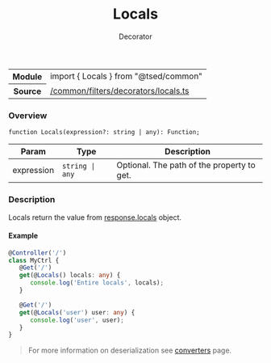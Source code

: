 
<header class="symbol-info-header"><h1 id="locals">Locals</h1><label class="symbol-info-type-label decorator">Decorator</label></header>
<!-- summary -->
<section class="symbol-info"><table class="is-full-width"><tbody><tr><th>Module</th><td><div class="lang-typescript"><span class="token keyword">import</span> { Locals }&nbsp;<span class="token keyword">from</span>&nbsp;<span class="token string">"@tsed/common"</span></div></td></tr><tr><th>Source</th><td><a href="https://github.com/Romakita/ts-express-decorators/blob/v4.28.0/src//common/filters/decorators/locals.ts#L0-L0">/common/filters/decorators/locals.ts</a></td></tr></tbody></table></section>
<!-- overview -->


### Overview


<pre><code class="typescript-lang ">function <span class="token function">Locals</span><span class="token punctuation">(</span>expression?<span class="token punctuation">:</span> <span class="token keyword">string</span> | <span class="token keyword">any</span><span class="token punctuation">)</span><span class="token punctuation">:</span> Function<span class="token punctuation">;</span></code></pre>


<!-- Parameters -->


Param | Type | Description
---|---|---
 expression|<code>string &#124; any</code>|Optional. The path of the property to get.




<!-- Description -->


### Description

Locals return the value from [response.locals](http://expressjs.com/en/4x/api.html#res.locals) object.

#### Example

```typescript
@Controller('/')
class MyCtrl {
   @Get('/')
   get(@Locals() locals: any) {
      console.log('Entire locals', locals);
   }

   @Get('/')
   get(@Locals('user') user: any) {
      console.log('user', user);
   }
}
```
> For more information on deserialization see [converters](docs/converters.md) page.

<!-- Members -->

